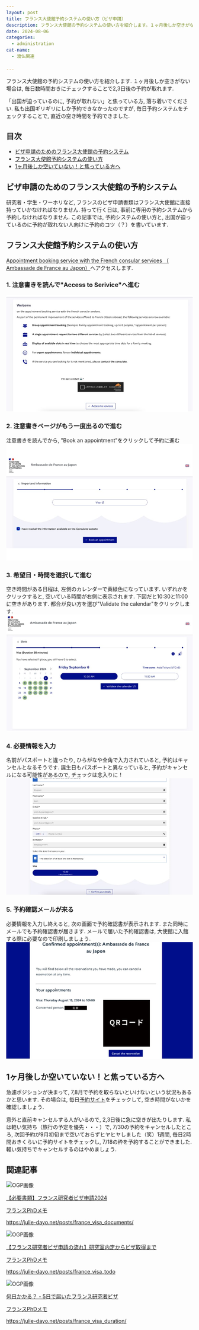```yaml
---
layout: post
title: フランス大使館予約システムの使い方（ビザ申請）
description: フランス大使館の予約システムの使い方を紹介します。１ヶ月後しか空きがない場合は、毎日数時間おきにチェックすることで2〜3日後の予約が取れます。
date: 2024-08-06
categories: 
  - administration
cat-name: 
  - 渡仏関連

---
```


フランス大使館の予約システムの使い方を紹介します. １ヶ月後しか空きがない場合は, 毎日数時間おきにチェックすることで2,3日後の予約が取れます. 

「出国が迫っているのに, 予約が取れない」と焦っている方, 落ち着いでください. 私も出国ギリギリにしか予約できなかったのですが, 毎日予約システムをチェックすることで, 直近の空き時間を予約できました. 

## 目次
- [ビザ申請のためのフランス大使館の予約システム](#ビザ申請のためのフランス大使館の予約システム)
- [フランス大使館予約システムの使い方](#フランス大使館予約システムの使い方)
- [1ヶ月後しか空いていない！と焦っている方へ](#1ヶ月後しか空いていないと焦っている方へ)

## ビザ申請のためのフランス大使館の予約システム

研究者・学生・ワーホリなど, フランスのビザ申請書類はフランス大使館に直接持っていかなければなりません. 持って行く日は, 事前に専用の予約システムから予約しなければなりません. この記事では, 予約システムの使い方と, 出国が迫っているのに予約が取れない人向けに予約のコツ（？）を書いています. 


## フランス大使館予約システムの使い方
[Appointment booking service with the French consular services （
Ambassade de France au Japon）](https://consulat.gouv.fr/en/ambassade-de-france-a-tokyo/appointment?name=Visa)へアクセスします. 

### 1. 注意書きを読んで"Access to Serivice"へ進む
<img src="../../assets/images/articles/240718-01.jpg" alt="最初の画面">

### 2. 注意書きページがもう一度出るので進む
注意書きを読んでから, "Book an appointment"をクリックして予約に進む
<img src="../../assets/images/articles/240718-05.jpg" alt="注意書きページ">


### 3. 希望日・時間を選択して進む
空き時間がある日程は, 左側のカレンダーで黄緑色になっています. いずれかをクリックすると, 空いている時間が右側に表示されます. 下図だと10:30と11:00に空きがあります. 都合が良い方を選び"Validate the calendar"をクリックします. 
<a href="../../assets/images/articles/240718-02.jpg"><img src="../../assets/images/articles/240718-02.jpg" alt="最初の画面"></a>

### 4. 必要情報を入力
名前がパスポートと違ったり, ひらがなや全角で入力されていると, 予約はキャンセルとなるそうです. 
誕生日もパスポートと異なっていると, 予約がキャンセルになる可能性があるので, チェックは念入りに！
<img src="../../assets/images/articles/240718-03.jpg" alt="情報入力の画面">

### 5. 予約確認メールが来る
必要情報を入力し終えると, 次の画面で予約確認書が表示されます. また同時にメールでも予約確認書が届きます. 
メールで届いた予約確認書は, 大使館に入館する際に必要なので印刷しましょう. 
<img src="../../assets/images/articles/240718-04.jpg" alt="予約確認書の画面">

## 1ヶ月後しか空いていない！と焦っている方へ
急遽ポジションが決まって, 7,8月で予約を取らないといけないという状況もあるかと思います. その場合は, 毎日[予約サイト](https://consulat.gouv.fr/en/ambassade-de-france-a-tokyo/appointment?name=Visa)をチェックして, 空き時間がないかを確認しましょう. 

意外と直前キャンセルする人がいるので, 2,3日後に急に空きが出たりします. 私は軽い気持ち（旅行の予定を優先・・・）で, 7/30の予約をキャンセルしたところ, 次回予約が9月初旬まで空いておらずヒヤヒヤしました（笑）<span class="marker">1週間, 毎日2時間おきくらいに予約サイトをチェック</span>し, 7/18の枠を予約することができました. 軽い気持ちでキャンセルするのはやめましょう. 

## 関連記事

<div class="link-card">
<div class="link-img">
<img src="https://julie-dayo.net/assets/images/pattern.png"  alt="OGP画像" data-no-lightbox></div>
<div class="link-text">
<a href="/posts/france_visa_documents/" target="blank">
<p class="link-title">【必要書類】フランス研究者ビザ申請2024</p>
<p class="link-site">フランスPhDメモ</p>
<p class="link-url">https://julie-dayo.net/posts/france_visa_documents/</p>
</a>
</div>
</div>

<div class="link-card">
<div class="link-img">
<img src="https://julie-dayo.net/assets/images/pattern.png"  alt="OGP画像" data-no-lightbox></div>
<div class="link-text">
<a href="/posts/france_visa_todo" target="blank">
<p class="link-title">【フランス研究者ビザ申請の流れ】研究室内定からビザ取得まで</p>
<p class="link-site">フランスPhDメモ</p>
<p class="link-url">https://julie-dayo.net/posts/france_visa_todo</p>
</a>
</div>
</div>


<div class="link-card">
<div class="link-img">
<img src="https://julie-dayo.net/assets/images/pattern.png"  alt="OGP画像" data-no-lightbox></div>
<div class="link-text">
<a href="/posts/france_visa_duration/" target="blank">
<p class="link-title">何日かかる？ - 5日で届いたフランス研究者ビザ</p>
<p class="link-site">フランスPhDメモ</p>
<p class="link-url">https://julie-dayo.net/posts/france_visa_duration/</p>
</a>
</div>
</div>